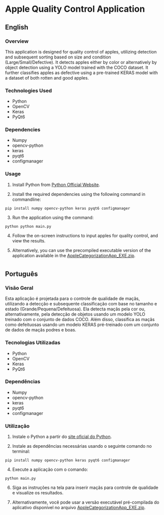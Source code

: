# Apple Quality Control Application

## English

### Overview
This application is designed for quality control of apples, utilizing detection and subsequent sorting based on size and condition (Large/Small/Defective). It detects apples either by color or alternatively by object detection using a YOLO model trained with the COCO dataset. It further classifies apples as defective using a pre-trained KERAS model with a dataset of both rotten and good apples.

### Technologies Used
- Python
- OpenCV
- Keras
- PyQt6

### Dependencies
- Numpy
- opencv-python
- keras
- pyqt6
- configmanager

### Usage
1. Install Python from [Python Official Website](https://www.python.org/downloads/).

2. Install the required dependencies using the following command in commandline:
```
pip install numpy opencv-python keras pyqt6 configmanager
```

3. Run the application using the command:
```
python python main.py
```

4. Follow the on-screen instructions to input apples for quality control, and view the results.

5. Alternatively, you can use the precompiled executable version of the application available in the [AppleCategorizationApp_EXE.zip](https://github.com/8JP8/Projeto1_ESAN-UA_2023-2024/releases/download/V1.6/AppleCategorizationApp_EXE.zip).
#


## Português

### Visão Geral
Esta aplicação é projetada para o controle de qualidade de maçãs, utilizando a detecção e subsequente classificação com base no tamanho e estado (Grande/Pequena/Defeituosa). Ela detecta maçãs pela cor ou, alternativamente, pela detecção de objetos usando um modelo YOLO treinado com o conjunto de dados COCO. Além disso, classifica as maçãs como defeituosas usando um modelo KERAS pré-treinado com um conjunto de dados de maçãs podres e boas.

### Tecnologias Utilizadas
- Python
- OpenCV
- Keras
- PyQt6

### Dependências
- Numpy
- opencv-python
- keras
- pyqt6
- configmanager

### Utilização
1. Instale o Python a partir do [site oficial do Python](https://www.python.org/downloads/).

2. Instale as dependências necessárias usando o seguinte comando no terminal:
```
pip install numpy opencv-python keras pyqt6 configmanager
```

4. Execute a aplicação com o comando:
```
python main.py
```

6. Siga as instruções na tela para inserir maçãs para controle de qualidade e visualize os resultados.

7. Alternativamente, você pode usar a versão executável pré-compilada do aplicativo disponível no arquivo [AppleCategorizationApp_EXE.zip](https://github.com/8JP8/Projeto1_ESAN-UA_2023-2024/releases/download/V1.6/AppleCategorizationApp_EXE.zip).
